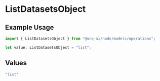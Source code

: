 # ListDatasetsObject

## Example Usage

```typescript
import { ListDatasetsObject } from "@orq-ai/node/models/operations";

let value: ListDatasetsObject = "list";
```

## Values

```typescript
"list"
```
